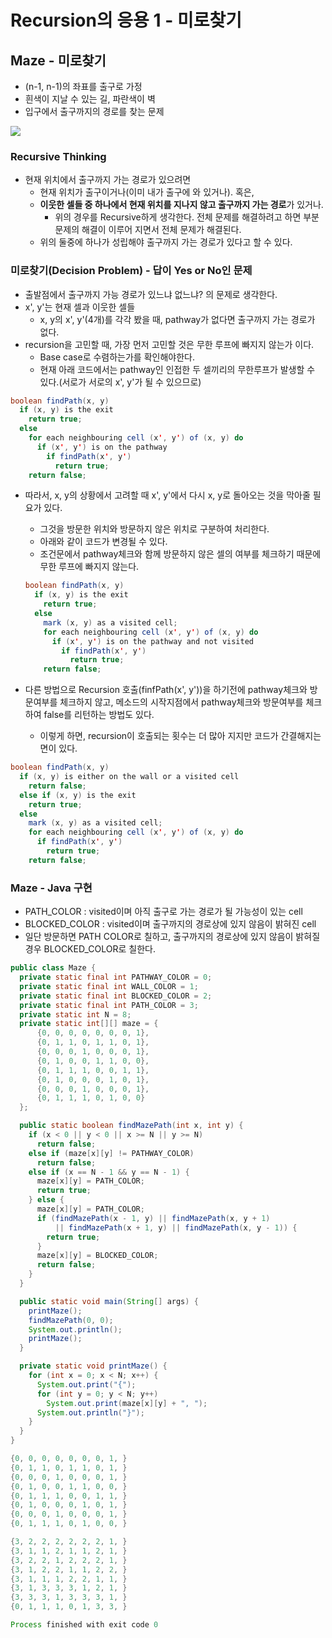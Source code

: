 # Recursion의 응용 1 - 미로찾기

## Maze - 미로찾기

- (n-1, n-1)의 좌표를 출구로 가정
- 흰색이 지날 수 있는 길, 파란색이 벽
- 입구에서 출구까지의 경로를 찾는 문제

![](https://github.com/namjunemy/TIL/blob/master/Algorithm/img/maze_01.png?raw=true)

### Recursive Thinking

* 현재 위치에서 출구까지 가는 경로가 있으려면
  * 현재 위치가 출구이거나(이미 내가 출구에 와 있거나). 혹은,
  * **이웃한 셀들 중 하나에서 현재 위치를 지나지 않고 출구까지 가는 경로**가 있거나.
    * 위의 경우를 Recursive하게 생각한다. 전체 문제를 해결하려고 하면 부분 문제의 해결이 이루어 지면서 전체 문제가 해결된다.
  * 위의 둘중에 하나가 성립해야 출구까지 가는 경로가 있다고 할 수 있다.

### 미로찾기(Decision Problem) - 답이 Yes or No인 문제

* 출발점에서 출구까지 가능 경로가 있느냐 없느냐? 의 문제로 생각한다.
* x', y'는 현재 셀과 이웃한 셀들
  * x, y의 x', y'(4개)를 각각 봤을 때, pathway가 없다면 출구까지 가는 경로가 없다.
* recursion을 고민할 때, 가장 먼저 고민할 것은 무한 루프에 빠지지 않는가 이다.
  * Base case로 수렴하는가를 확인해야한다.
  * 현재 아래 코드에서는 pathway인 인접한 두 셀끼리의 무한루프가 발생할 수 있다.(서로가 서로의 x', y'가 될 수 있으므로)

```java
boolean findPath(x, y)
  if (x, y) is the exit
    return true;
  else
    for each neighbouring cell (x', y') of (x, y) do
      if (x', y') is on the pathway
        if findPath(x', y')
          return true;
    return false;
```

* 따라서, x, y의 상황에서 고려할 때 x', y'에서 다시 x, y로 돌아오는 것을 막아줄 필요가 있다.

  * 그것을 방문한 위치와 방문하지 않은 위치로 구분하여 처리한다.
  * 아래와 같이 코드가 변경될 수 있다.
  * 조건문에서 pathway체크와 함께 방문하지 않은 셀의 여부를 체크하기 때문에 무한 루프에 빠지지 않는다.

  ```java
  boolean findPath(x, y)
    if (x, y) is the exit
      return true;
    else
      mark (x, y) as a visited cell;
      for each neighbouring cell (x', y') of (x, y) do
        if (x', y') is on the pathway and not visited
          if findPath(x', y')
            return true;
      return false;
  ```

* 다른 방법으로 Recursion 호출(finfPath(x', y'))을 하기전에 pathway체크와 방문여부를 체크하지 않고, 메소드의 시작지점에서 pathway체크와 방문여부를 체크하여 false를 리턴하는 방법도 있다.

  * 이렇게 하면, recursion이 호출되는 횟수는 더 많아 지지만 코드가 간결해지는 면이 있다.

```java
boolean findPath(x, y)
  if (x, y) is either on the wall or a visited cell
    return false;
  else if (x, y) is the exit
    return true;
  else
    mark (x, y) as a visited cell;
    for each neighbouring cell (x', y') of (x, y) do
      if findPath(x', y')
        return true;
    return false;
```

### Maze - Java 구현

* PATH_COLOR : visited이며 아직 출구로 가는 경로가 될 가능성이 있는 cell
* BLOCKED_COLOR : visited이며 출구까지의 경로상에 있지 않음이 밝혀진 cell
* 일단 방문하면 PATH COLOR로 칠하고, 출구까지의 경로상에 있지 않음이 밝혀질 경우 BLOCKED_COLOR로 칠한다.

```java
public class Maze {
  private static final int PATHWAY_COLOR = 0;
  private static final int WALL_COLOR = 1;
  private static final int BLOCKED_COLOR = 2;
  private static final int PATH_COLOR = 3;
  private static int N = 8;
  private static int[][] maze = {
      {0, 0, 0, 0, 0, 0, 0, 1},
      {0, 1, 1, 0, 1, 1, 0, 1},
      {0, 0, 0, 1, 0, 0, 0, 1},
      {0, 1, 0, 0, 1, 1, 0, 0},
      {0, 1, 1, 1, 0, 0, 1, 1},
      {0, 1, 0, 0, 0, 1, 0, 1},
      {0, 0, 0, 1, 0, 0, 0, 1},
      {0, 1, 1, 1, 0, 1, 0, 0}
  };

  public static boolean findMazePath(int x, int y) {
    if (x < 0 || y < 0 || x >= N || y >= N)
      return false;
    else if (maze[x][y] != PATHWAY_COLOR)
      return false;
    else if (x == N - 1 && y == N - 1) {
      maze[x][y] = PATH_COLOR;
      return true;
    } else {
      maze[x][y] = PATH_COLOR;
      if (findMazePath(x - 1, y) || findMazePath(x, y + 1)
          || findMazePath(x + 1, y) || findMazePath(x, y - 1)) {
        return true;
      }
      maze[x][y] = BLOCKED_COLOR;
      return false;
    }
  }

  public static void main(String[] args) {
    printMaze();
    findMazePath(0, 0);
    System.out.println();
    printMaze();
  }

  private static void printMaze() {
    for (int x = 0; x < N; x++) {
      System.out.print("{");
      for (int y = 0; y < N; y++)
        System.out.print(maze[x][y] + ", ");
      System.out.println("}");
    }
  }
}
```

```java
{0, 0, 0, 0, 0, 0, 0, 1, }
{0, 1, 1, 0, 1, 1, 0, 1, }
{0, 0, 0, 1, 0, 0, 0, 1, }
{0, 1, 0, 0, 1, 1, 0, 0, }
{0, 1, 1, 1, 0, 0, 1, 1, }
{0, 1, 0, 0, 0, 1, 0, 1, }
{0, 0, 0, 1, 0, 0, 0, 1, }
{0, 1, 1, 1, 0, 1, 0, 0, }

{3, 2, 2, 2, 2, 2, 2, 1, }
{3, 1, 1, 2, 1, 1, 2, 1, }
{3, 2, 2, 1, 2, 2, 2, 1, }
{3, 1, 2, 2, 1, 1, 2, 2, }
{3, 1, 1, 1, 2, 2, 1, 1, }
{3, 1, 3, 3, 3, 1, 2, 1, }
{3, 3, 3, 1, 3, 3, 3, 1, }
{0, 1, 1, 1, 0, 1, 3, 3, }

Process finished with exit code 0
```

